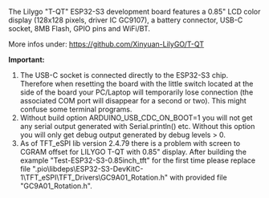 The Lilygo "T-QT" ESP32-S3 development board features a 0.85" LCD color display (128x128 pixels, driver IC GC9107), a battery connector, USB-C socket, 8MB Flash, GPIO pins and WiFi/BT.

More infos under:  https://github.com/Xinyuan-LilyGO/T-QT

**Important:**
1) The USB-C socket is connected directly to the ESP32-S3 chip. Therefore when resetting the board with the little switch located at the side of the board your PC/Laptop will temporarily lose connection (the associated COM port will disappear for a second or two). This might confuse some terminal programs.
2) Without build option ARDUINO_USB_CDC_ON_BOOT=1 you will not get any serial output generated with Serial.println() etc. Without this option you will only get debug output generated by debug levels > 0.
3) As of TFT_eSPI lib version 2.4.79 there is a problem with screen to CGRAM offset for LILYGO T-QT with 0.85" display. After building the example "Test-ESP32-S3-0.85inch_tft" for the first time please replace file ".pio\libdeps\ESP32-S3-DevKitC-1\TFT_eSPI\TFT_Drivers\GC9A01_Rotation.h" with provided file "GC9A01_Rotation.h".



